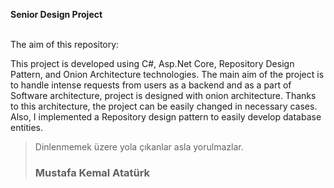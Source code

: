 **Senior Design Project**

\
The aim of this repository:

This project is developed using C#, Asp.Net Core, Repository Design Pattern, and Onion Architecture technologies. The main aim of the project is to handle intense requests from users as a backend and as a part of Software architecture, project is designed with onion architecture. Thanks to this architecture, the project can be easily changed in necessary cases. Also, I implemented a Repository design pattern to easily develop database entities. 


> Dinlenmemek üzere yola çıkanlar asla yorulmazlar.
>
> ### Mustafa Kemal Atatürk
